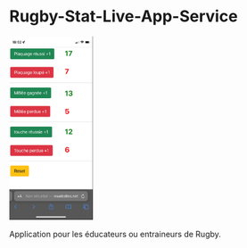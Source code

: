 # Rugby-Stat-Live-App-Service
<p class="flotte">
 <img src="./images/compteur.png" width='150'/> 
</p>
Application pour les éducateurs ou entraineurs de Rugby.<br/>



 
